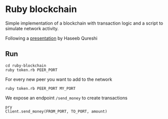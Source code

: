 # Ruby blockchain

Simple implementation of a blockchain with transaction logic and a script to simulate network activity.

Following a  [presentation](https://www.youtube.com/watch?v=3aJI1ABdjQk&feature=youtu.be&t=17m23s) by Haseeb Qureshi

## Run

```
cd ruby-blockchain
ruby token.rb PEER_PORT
```

For every new peer you want to add to the network
```
ruby token.rb PEER_PORT MY_PORT
```

We expose an endpoint `/send_money` to create transactions
```
pry
Client.send_money(FROM_PORT, TO_PORT, amount)
```
